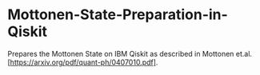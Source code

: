 # Mottonen-State-Preparation-in-Qiskit
Prepares the Mottonen State on IBM Qiskit as described in Mottonen et.al. [https://arxiv.org/pdf/quant-ph/0407010.pdf].
